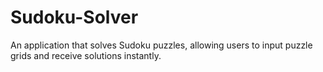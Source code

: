 # Sudoku-Solver
An application that solves Sudoku puzzles, allowing users to input puzzle grids and receive solutions instantly.
